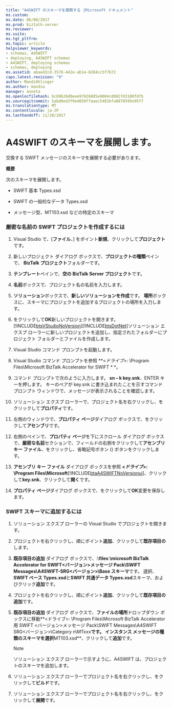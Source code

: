 ```yaml
---
title: "A4SWIFT のスキーマを展開する |Microsoft ドキュメント"
ms.custom: 
ms.date: 06/08/2017
ms.prod: biztalk-server
ms.reviewer: 
ms.suite: 
ms.tgt_pltfrm: 
ms.topic: article
helpviewer_keywords:
- schemas, A4SWIFT
- deploying, A4SWIFT schemas
- A4SWIFT, deploying schemas
- schemas, deploying
ms.assetid: a6aed2cd-3578-442e-ab1e-8284cc5f7b72
caps.latest.revision: "9"
author: MandiOhlinger
ms.author: mandia
manager: anneta
ms.openlocfilehash: bc89b26d0eee970268d5e9084cd0827d3100fd7b
ms.sourcegitcommit: 5abd0ed3f9e4858ffaaec5481bfa8878595e95f7
ms.translationtype: MT
ms.contentlocale: ja-JP
ms.lasthandoff: 11/28/2017
---
```

# <a name="deploying-a4swift-schemas"></a>A4SWIFT のスキーマを展開します。
交換する SWIFT メッセージのスキーマを展開する必要があります。  
  
 **概要**  
  
 次のスキーマを展開します。  
  
-   SWIFT 基本 Types.xsd  
  
-   SWIFT の一般的なデータ Types.xsd  
  
-   メッセージ型、MT103.xsd などの特定のスキーマ  
  
### <a name="to-create-a-strong-named-swift-project"></a>厳密な名前の SWIFT プロジェクトを作成するには  
  
1.  Visual Studio で、[**ファイル**、] をポイント**新規**、クリックして**プロジェクト**です。  
  
2.  新しいプロジェクト ダイアログ ボックスで、**プロジェクトの種類**ペインで、 **BizTalk プロジェクト**フォルダーです。  
  
3.  **テンプレート**ペインで、**空の BizTalk Server プロジェクト**です。  
  
4.  **名前**ボックスで、プロジェクト名の名前を入力します。  
  
5.  **ソリューション**ボックスで、**新しいソリューションを作成**です。 **場所**ボックスに、スキーマにプロジェクトを追加するプロジェクトの場所を入力します。  
  
6.  をクリックして**OK**新しいプロジェクトを開きます。  
    [!INCLUDE[btsVStudioNoVersion](../../includes/btsvstudionoversion-md.md)][!INCLUDE[btsDotNet](../../includes/btsdotnet-md.md)]ソリューション エクスプ ローラーに新しいプロジェクトを追加し、指定されたフォルダーにプロジェクト フォルダーとファイルを作成します。  
  
7.  Visual Studio コマンド プロンプトを起動します。  
  
8.  Visual Studio コマンド プロンプトを参照  **\<*ドライブ*\>: \Program Files\Microsoft BizTalk Accelerator for SWIFT * *。  
  
9. コマンド プロンプトで次のように入力します。 **sn – k key.snk**、ENTER キーを押します。 キーのペアが key.snk に書き込まれたことを示すコマンド プロンプト ウィンドウで、メッセージが表示されることを確認します。  
  
10. ソリューション エクスプ ローラーで、プロジェクト名を右クリックし、をクリックして**プロパティ**です。  
  
11. 左側のウィンドウで、**プロパティ ページ**ダイアログ ボックスで、をクリックして**アセンブリ**です。  
  
12. 右側のペインで、**プロパティ ページ**を下にスクロール ダイアログ ボックスで、**厳密な名前**セクションで、フィールドの右側をクリックして**アセンブリ キー ファイル**、をクリックし、省略記号ボタン () ボタンをクリックします。  
  
13. **アセンブリ キー ファイル** ダイアログ ボックスを参照  **\<*ドライブ*\>: \Program Files\Microsoft**[!INCLUDE[btaA4SWIFTNoVersionui](../../includes/btaa4swiftnoversionui-md.md)]、クリックして**key.snk**、クリックして**開く**です。  
  
14. **プロパティ ページ**ダイアログ ボックスで、をクリックして**OK**変更を保存します。  
  
### <a name="to-add-a-swift-schema"></a>SWIFT スキーマに追加するには  
  
1.  ソリューション エクスプ ローラーの Visual Studio でプロジェクトを開きます。  
  
2.  プロジェクトを右クリックし、順にポイント**追加**、クリックして**既存項目の**します。  
  
3.  **既存項目の追加** ダイアログ ボックスで、:\\**files \microsoft BizTalk Accelerator for SWIFT\<バージョン\>メッセージ Pack\SWIFT Messages\A4SWIFT-SRG\<バージョン\>\Base スキーマ**です。 選択、 **SWIFT ベース Types.xsd**と**SWIFT 共通データ Types.xsd**スキーマ、およびクリック**追加**です。  
  
4.  プロジェクトを右クリックし、順にポイント**追加**、クリックして**既存項目の追加**です。  
  
5.  **既存項目の追加** ダイアログ ボックスで、**ファイルの場所**ドロップダウン ボックスに移動**\<ドライブ\>: \Program Files\Microsoft BizTalk Accelerator 用 SWIFT \<バージョン\>メッセージ Pack\SWIFT Messages\A4SWIFT SRG\<バージョン\>\Category n\MTxxx**です。 インスタンス メッセージの種類のスキーマを選択**MT103.xsd**、クリックして**追加**です。  
  
    > [!NOTE]
    >  ソリューション エクスプ ローラーで示すように、A4SWIFT は、プロジェクトのスキーマを追加します。  
  
6.  ソリューション エクスプ ローラーでプロジェクト名を右クリックし、をクリックして**ビルド**です。  
  
7.  ソリューション エクスプ ローラーでプロジェクト名を右クリックし、をクリックして**展開**です。